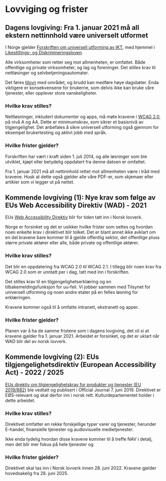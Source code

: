 # Lovviging og frister

## Dagens lovgiving: Fra 1. januar 2021 må all ekstern nettinnhold være universelt utformet

I Norge gjelder [Forskriften om universell utforming av IKT](https://lovdata.no/dokument/SF/forskrift/2013-06-21-732), med hjemmel i [Likestillings- og Diskrimineringsloven](https://lovdata.no/dokument/NL/lov/2017-06-16-51?q=likestilling).

Alle virksomheter som retter seg mot allmenheten, er omfattet. Både offentlige og private virksomheter, og lag og foreninger. Det stilles krav til nettløsinger og selvbetjeningsautomater.

Det føres [tilsyn](https://uu.difi.no/tilsyn) med området, og brudd kan medføre høye dagsbøter. Enda viktigere er konsekvensene for brukerne, som delvis ikke kan bruke våre tjenester, eller opplever store vanskeligheter.

### Hvilke krav stilles?
Nettløsninger, inkludert dokumenter og apps, må møte kravene i [WCAG 2.0](https://www.w3.org/TR/WCAG20/), på nivå A og AA.
Dette er minimumskrav, som sikrer et basisnivå av tilgjengelighet. Det anbefales å sikre universell utforming også gjennom for eksempel brukertesting og aktivt jobb med språk.

### Hvilke frister gjelder?
Forskriften har vært i kraft siden 1. juli 2014, og alle løsninger som ble utviklet, kjøpt eller betydelig oppdatert fra denne datoen er omfattet.

Fra 1. januar 2021 må all nettinnhold rettet mot allmenheten være i tråd med kravene. Husk at dette også gjelder alle våre PDF-er, som skjemaer eller artikler som vi legger ut på nettet.

## Kommende lovgiving (1): Nye krav som følge av EUs Web Accessibility Direktiv (WAD) - 2021

EUs [Web Accessibility Direktiv](https://uu.difi.no/nyhet/2018/09/eus-webdirektiv-blir-en-del-av-norsk-regelverk) blir for tiden tatt inn i Norsk lovverk.

Norge er forsinket og det er usikker hvilke frister som settes og hvordan noen enkelte krav i direktivet blir tolket. Det er blant annet ikke avklart om en del kravene bare kommer til å gjelde offentlig sektor, det offentlige pluss større private aktører eller alle, både private og offentlige aktører.

### Hvilke krav stilles?
Det blir en oppdatering fra WCAG 2.0 til WCAG 2.1. I tillegg blir noen krav fra WCAG 2.0 som er unntatt per i dag, tatt med inn i forskriften.

Det stilles krav til en tilgjengelighetserklæring og en tilbakemeldingsfunksjon for uu-feil. Vi jobber sammen med Tilsynet for universell utforming og noen andre etater på en felles løsning for erklæringen.

Kravene kommer også til å omfatte intranett, ekstranett og apper.

### Hvilke frister gjelder?
Planen var å ha de samme fristene som i dagens lovgiving, det vil si at kravene gjelder fra 1. januar 2021. Arbeidet er forsinket, og det er uklart når WAD blir del av norsk lovverk.

## Kommende lovgiving (2): EUs tilgjengelighetsdirektiv (European Accessibility Act) - 2022 / 2025

[EUs direktiv om tilgjengelighetskrav for produkter og tjenester (EU 2019/882)](https://www.regjeringen.no/no/sub/eos-notatbasen/notatene/2016/mars/eus-tilgjengelighetsdirektiv/id2498097/) ble vedtatt og publisert i Official Journal 7. juni 2019. Direktivet er EØS-relevant og skal derfor inn i norsk rett. Kulturdepartementet holder i dette arbeidet.

### Hvilke krav stilles?
Direktivet omfatter en rekke forskjellige typer varer og tjenester, herunder E-handel, finansielle tjenester og audiovisuelle medietjenester.

Ikke enda tydelig hvordan disse kravene kommer til å treffe NAV i detalj, men det blir mer fokus på hele tjenester og 

### Hvilke frister gjelder?
Direktivet skal tas inn i Norsk lovverk innen 28. juni 2022. Kravene gjelder hovedsakelig fra 28. juni 2025.
